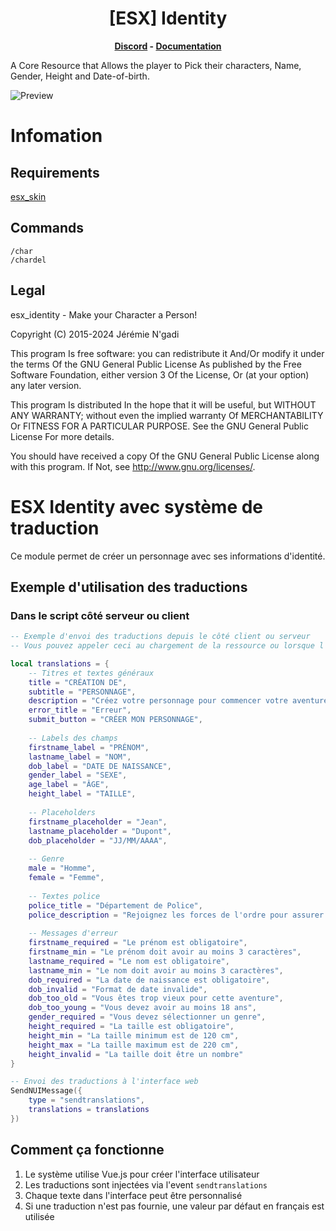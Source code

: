 <h1 align='center'>[ESX] Identity</a></h1><p align='center'><b><a href='https://discord.gg/rnWH528S9W'>Discord</a> - <a href='https://docs.esx-legacy.com/legacy/installation'>Documentation</a></b></h5>

A Core Resource that Allows the player to Pick their characters, Name, Gender, Height and Date-of-birth.

![Preview](./preview.png)

# Infomation

## Requirements

[esx_skin](./../esx_skin/README.md)

## Commands

```
/char
/chardel
```

## Legal

esx_identity - Make your Character a Person!

Copyright (C) 2015-2024 Jérémie N'gadi

This program Is free software: you can redistribute it And/Or modify it under the terms Of the GNU General Public License As published by the Free Software Foundation, either version 3 Of the License, Or (at your option) any later version.

This program Is distributed In the hope that it will be useful, but WITHOUT ANY WARRANTY; without even the implied warranty Of MERCHANTABILITY Or FITNESS FOR A PARTICULAR PURPOSE. See the GNU General Public License For more details.

You should have received a copy Of the GNU General Public License along with this program. If Not, see <http://www.gnu.org/licenses/>.

# ESX Identity avec système de traduction

Ce module permet de créer un personnage avec ses informations d'identité.

## Exemple d'utilisation des traductions

### Dans le script côté serveur ou client

```lua
-- Exemple d'envoi des traductions depuis le côté client ou serveur
-- Vous pouvez appeler ceci au chargement de la ressource ou lorsque l'interface est affichée

local translations = {
    -- Titres et textes généraux
    title = "CRÉATION DE",
    subtitle = "PERSONNAGE",
    description = "Créez votre personnage pour commencer votre aventure dans notre ville.",
    error_title = "Erreur",
    submit_button = "CRÉER MON PERSONNAGE",
    
    -- Labels des champs
    firstname_label = "PRÉNOM",
    lastname_label = "NOM",
    dob_label = "DATE DE NAISSANCE",
    gender_label = "SEXE",
    age_label = "ÂGE",
    height_label = "TAILLE",
    
    -- Placeholders
    firstname_placeholder = "Jean",
    lastname_placeholder = "Dupont",
    dob_placeholder = "JJ/MM/AAAA",
    
    -- Genre
    male = "Homme",
    female = "Femme",
    
    -- Textes police
    police_title = "Département de Police",
    police_description = "Rejoignez les forces de l'ordre pour assurer la sécurité",
    
    -- Messages d'erreur
    firstname_required = "Le prénom est obligatoire",
    firstname_min = "Le prénom doit avoir au moins 3 caractères",
    lastname_required = "Le nom est obligatoire",
    lastname_min = "Le nom doit avoir au moins 3 caractères",
    dob_required = "La date de naissance est obligatoire",
    dob_invalid = "Format de date invalide",
    dob_too_old = "Vous êtes trop vieux pour cette aventure",
    dob_too_young = "Vous devez avoir au moins 18 ans",
    gender_required = "Vous devez sélectionner un genre",
    height_required = "La taille est obligatoire",
    height_min = "La taille minimum est de 120 cm",
    height_max = "La taille maximum est de 220 cm",
    height_invalid = "La taille doit être un nombre"
}

-- Envoi des traductions à l'interface web
SendNUIMessage({
    type = "sendtranslations",
    translations = translations
})
```

## Comment ça fonctionne

1. Le système utilise Vue.js pour créer l'interface utilisateur
2. Les traductions sont injectées via l'event `sendtranslations`
3. Chaque texte dans l'interface peut être personnalisé
4. Si une traduction n'est pas fournie, une valeur par défaut en français est utilisée
